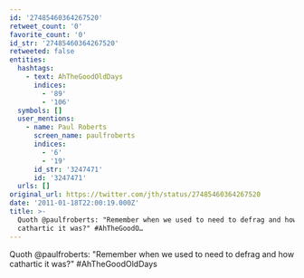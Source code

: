 ```yaml
---
id: '27485460364267520'
retweet_count: '0'
favorite_count: '0'
id_str: '27485460364267520'
retweeted: false
entities:
  hashtags:
    - text: AhTheGoodOldDays
      indices:
        - '89'
        - '106'
  symbols: []
  user_mentions:
    - name: Paul Roberts
      screen_name: paulfroberts
      indices:
        - '6'
        - '19'
      id_str: '3247471'
      id: '3247471'
  urls: []
original_url: https://twitter.com/jth/status/27485460364267520
date: '2011-01-18T22:00:19.000Z'
title: >-
  Quoth @paulfroberts: "Remember when we used to need to defrag and how
  cathartic it was?" #AhTheGoodO…
---
```


Quoth @paulfroberts: "Remember when we used to need to defrag and how cathartic it was?" #AhTheGoodOldDays